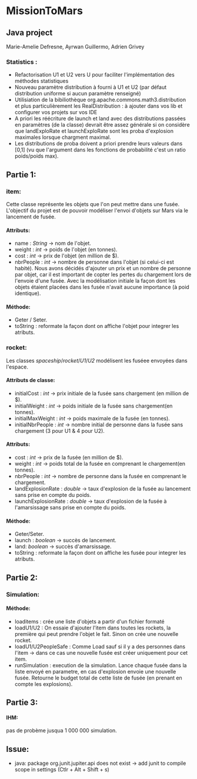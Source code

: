 # MissionToMars

## Java project
Marie-Amelie Defresne, Ayrwan Guillermo, Adrien Grivey

### Statistics :
* Refactorisation U1 et U2 vers U pour faciliter l'implémentation des méthodes statistiques
* Nouveau paramètre distribution à fourni à U1 et U2 (par défaut distribution uniforme si aucun paramètre renseigné)
* Utilisiation de la bibiliothèque org.apache.commons.math3.distribution et plus particulièrement les RealDistribution : à ajouter dans vos lib et configurer vos projets sur vos IDE
* A priori les réécriture de launch et land avec des distributions passées en paramètres (de la classe) devrait être assez générale si on considère que landExploRate et launchExploRate sont les proba d'explosion maximales lorsque chargment maximal.
* Les distributions de proba doivent a priori prendre leurs valeurs dans [0,1] (vu que l'argument dans les fonctions de probabilité c'est un ratio poids/poids max). 

## Partie 1:
### item:
Cette classe représente les objets que l'on peut mettre dans une fusée. L'objectif du projet est de pouvoir modéliser l'envoi d'objets sur Mars via le lancement de fusée.  

#### Attributs:
* name : *String* -> nom de l'objet.
* weight : *int* -> poids de l'objet (en tonnes).
* cost : *int* -> prix de l'objet (en million de $).
* nbrPeople : *int* -> nombre de personne dans l'objet (si celui-ci est habité).
Nous avons décidés d'ajouter un prix et un nombre de personne par objet, car il est important de copter les pertes du chargement lors de l'envoie d'une fusée. Avec la modélisation initiale la façon dont les objets étaient placées dans les fusée n'avait aucune importance (à poid identique). 

#### Méthode:
* Geter / Seter.
* toString : reformate la façon dont on affiche l'objet pour integrer les atributs.

### rocket:
Les classes *spaceship*/*rocket*/*U1*/*U2* modélisent les fuséee envoyées dans l'espace.

#### Attributs de classe:
* initialCost : *int* -> prix initiale de la fusée sans chargement (en million de $).
* initialWeight : *int* -> poids initiale de la fusée sans chargement(en tonnes).
* initialMaxWeight : *int* -> poids maximale de la fusée (en tonnes).
* initialNbrPeople : *int* -> nombre initial de personne dans la fusée sans chargement (3 pour U1 & 4 pour U2).

#### Attributs:
* cost : *int* -> prix de la fusée (en million de $).
* weight : *int* -> poids total de la fusée en comprenant le chargement(en tonnes).
* nbrPeople : *int* -> nombre de personne dans la fusée en comprenant le chargement.
* landExplosionRate : *double* -> taux d'explosion de la fusée au lancement sans prise en compte du poids.
* launchExplosionRate : *double* -> taux d'explosion de la fusée à l'amarsissage sans prise en compte du poids.

#### Méthode:
* Geter/Seter.
* launch : *boolean* -> succès de lancement.
* land: *boolean* -> succès d'amarsissage.
* toString : reformate la façon dont on affiche les fusée pour integrer les atributs.

## Partie 2:
### Simulation:
#### Méthode:
* loaditems : crée une liste d'objets a partir d'un fichier formaté
* loadU1/U2 : On essaie d'ajouter l'item dans toutes les rockets, la première qui peut prendre l'objet le fait. Sinon on crée une nouvelle rocket.
* loadU1/U2PeopleSafe : Comme Load sauf si il y a des personnes dans l'item -> dans ce cas une nouvelle fusée est créer uniquement pour cet item.
* runSimulation : execution de la simulation. Lance chaque fusée dans la liste envoyé en parametre, en cas d'explosion envoie une nouvelle fusée. Retourne le budget total de cette liste de fusée (en prenant en compte les explosions).

## Partie 3:
#### IHM:
pas de probème jusqua 1 000 000 simulation.

## Issue:
- java: package org.junit.jupiter.api does not exist -> add junit to compile scope in settings (Ctlr + Alt + Shift + s)
